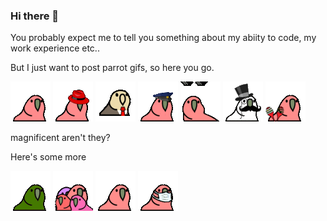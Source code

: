 ### Hi there 👋

You probably expect me to tell you something about my abiity to code, my work experience etc..

But I just want to post parrot gifs, so here you go.

![standard](./standard.gif)
![fedora](./fedora.gif)
![businessman](./businessman.gif)
![cop](./cop.gif)
![deal-with-it](./deal-with-it.gif)
![gentleman](./gentleman.gif)
![maracas](./maracas.gif)

magnificent aren't they?

Here's some more

![original](./original_parrot.gif)
![squad_parrot](./squad_parrot.gif)
![ultra_fast_parrot](./ultra_fast_parrot.gif)
![mask-parrot](./mask-parrot.gif)
